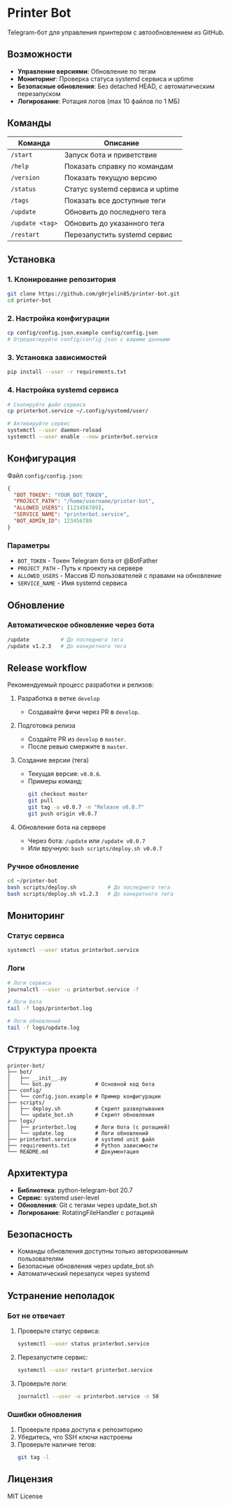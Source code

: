 ﻿# Printer Bot

Telegram-бот для управления принтером с автообновлением из GitHub.

## Возможности

- **Управление версиями**: Обновление по тегам
- **Мониторинг**: Проверка статуса systemd сервиса и uptime
- **Безопасные обновления**: Без detached HEAD, с автоматическим перезапуском
- **Логирование**: Ротация логов (max 10 файлов по 1 МБ)

## Команды

| Команда | Описание |
|---------|----------|
| `/start` | Запуск бота и приветствие |
| `/help` | Показать справку по командам |
| `/version` | Показать текущую версию |
| `/status` | Статус systemd сервиса и uptime |
| `/tags` | Показать все доступные теги |
| `/update` | Обновить до последнего тега |
| `/update <tag>` | Обновить до указанного тега |
| `/restart` | Перезапустить systemd сервис |

## Установка

### 1. Клонирование репозитория

```bash
git clone https://github.com/g0rjelin85/printer-bot.git
cd printer-bot
```

### 2. Настройка конфигурации

```bash
cp config/config.json.example config/config.json
# Отредактируйте config/config.json с вашими данными
```

### 3. Установка зависимостей

```bash
pip install --user -r requirements.txt
```

### 4. Настройка systemd сервиса

```bash
# Скопируйте файл сервиса
cp printerbot.service ~/.config/systemd/user/

# Активируйте сервис
systemctl --user daemon-reload
systemctl --user enable --now printerbot.service
```

## Конфигурация

Файл `config/config.json`:

```json
{
  "BOT_TOKEN": "YOUR_BOT_TOKEN",
  "PROJECT_PATH": "/home/username/printer-bot",
  "ALLOWED_USERS": [123456789],
  "SERVICE_NAME": "printerbot.service",
  "BOT_ADMIN_ID": 123456789
}
```

### Параметры

- `BOT_TOKEN` - Токен Telegram бота от @BotFather
- `PROJECT_PATH` - Путь к проекту на сервере
- `ALLOWED_USERS` - Массив ID пользователей с правами на обновление
- `SERVICE_NAME` - Имя systemd сервиса

## Обновление

### Автоматическое обновление через бота

```bash
/update          # До последнего тега
/update v1.2.3   # До конкретного тега
```

## Release workflow

Рекомендуемый процесс разработки и релизов:

1) Разработка в ветке `develop`
   - Создавайте фичи через PR в `develop`.

2) Подготовка релиза
   - Создайте PR из `develop` в `master`.
   - После ревью смержите в `master`.

3) Создание версии (тега)
   - Текущая версия: `v0.0.6`.
   - Примеры команд:
     ```bash
     git checkout master
     git pull
     git tag -a v0.0.7 -m "Release v0.0.7"
     git push origin v0.0.7
     ```

4) Обновление бота на сервере
   - Через бота: `/update` или `/update v0.0.7`
   - Или вручную: `bash scripts/deploy.sh v0.0.7`

### Ручное обновление

```bash
cd ~/printer-bot
bash scripts/deploy.sh          # До последнего тега
bash scripts/deploy.sh v1.2.3   # До конкретного тега
```

## Мониторинг

### Статус сервиса

```bash
systemctl --user status printerbot.service
```

### Логи

```bash
# Логи сервиса
journalctl --user -u printerbot.service -f

# Логи бота
tail -f logs/printerbot.log

# Логи обновлений
tail -f logs/update.log
```

## Структура проекта

```
printer-bot/
├── bot/
│   ├── __init__.py
│   └── bot.py              # Основной код бота
├── config/
│   └── config.json.example # Пример конфигурации
├── scripts/
│   ├── deploy.sh           # Скрипт развертывания
│   └── update_bot.sh       # Скрипт обновления
├── logs/
│   ├── printerbot.log      # Логи бота (с ротацией)
│   └── update.log          # Логи обновлений
├── printerbot.service      # systemd unit файл
├── requirements.txt        # Python зависимости
└── README.md               # Документация
```

## Архитектура

- **Библиотека**: python-telegram-bot 20.7
- **Сервис**: systemd user-level
- **Обновления**: Git с тегами через update_bot.sh
- **Логирование**: RotatingFileHandler с ротацией

## Безопасность

- Команды обновления доступны только авторизованным пользователям
- Безопасные обновления через update_bot.sh
- Автоматический перезапуск через systemd

## Устранение неполадок

### Бот не отвечает

1. Проверьте статус сервиса:
   ```bash
   systemctl --user status printerbot.service
   ```

2. Перезапустите сервис:
   ```bash
   systemctl --user restart printerbot.service
   ```

3. Проверьте логи:
   ```bash
   journalctl --user -u printerbot.service -n 50
   ```

### Ошибки обновления

1. Проверьте права доступа к репозиторию
2. Убедитесь, что SSH ключи настроены
3. Проверьте наличие тегов:
   ```bash
   git tag -l
   ```

## Лицензия

MIT License